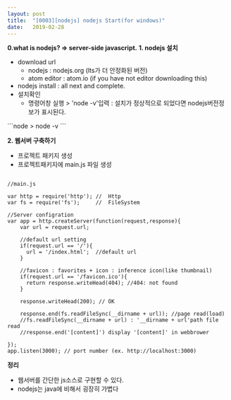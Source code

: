 ```yaml
---
layout: post
title:  "[0003][nodejs] nodejs Start(for windows)"
date:   2019-02-28
---
```


**0.what is nodejs? => server-side javascript.**
**1. nodejs 설치**
<ul class="circle lm20">
  <li>download url
  <ul class="disc lm30">
    <li>nodejs      : nodejs.org (lts가 더 안정화된 버전)</li>
    <li>atom editor : atom.io (if you have not editor downloading this)</li>
  </ul>
  </li>
  <li>nodejs install : all next and complete.</li>
  <li>설치확인
  <ul class="disc lm30">
    <li>명령어창 실행 > 'node -v'입력 : 설치가 정상적으로 되었다면 nodejs버전정보가 표시된다.</li>
  </ul>
  </li>
</ul>
```node
> node -v
```     
    
**2. 웹서버 구축하기**

<ul class="circle lm20">
  <li>프로젝트 패키지 생성</li>
  <li>프로젝트패키지에 main.js 파일 생성</li>
</ul>

```node

//main.js

var http = require('http'); //  Http
var fs = require('fs');     //  FileSystem

//Server configration
var app = http.createServer(function(request,response){
    var url = request.url;

    //default url setting
    if(request.url == '/'){
      url = '/index.html';  //default url
    }

    //favicon : favorites + icon : inference icon(like thumbnail)
    if(request.url == '/favicon.ico'){
      return response.writeHead(404); //404: not found
    }
    
    response.writeHead(200); // OK

    response.end(fs.readFileSync(__dirname + url)); //page read(load)
    //fs.readFileSync(__dirname + url) : '__dirname + url'path file read
    //response.end('[content]') display '[content]' in webbrower

});
app.listen(3000); // port number (ex. http://localhost:3000)
```

**정리**
<div class="summary">
   <ul>
     <li>웹서버를 간단한 js소스로 구현할 수 있다.</li>
     <li>nodejs는 java에 비해서 굉장히 가볍다</li>
   </ul>
</div>
